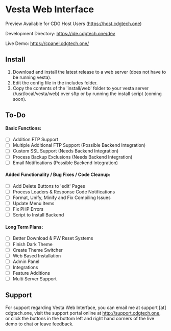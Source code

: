 # Vesta Web Interface

Preview Available for CDG Host Users (https://host.cdgtech.one)

Development Directory: https://ide.cdgtech.one/dev

Live Demo: https://cpanel.cdgtech.one/

## Install
1. Download and install the latest release to a web server (does not have to be running vesta).
2. Edit the config file in the includes folder.
3. Copy the contents of the 'install/web' folder to your vesta server (/usr/local/vesta/web) over sftp or by running the install script (coming soon).

## To-Do

#### Basic Functions:
- [ ] Addition FTP Support
- [ ] Multiple Additional FTP Support (Possible Backend Integration)
- [ ] Custom SSL Support (Needs Backend Integration)
- [ ] Process Backup Exclusions (Needs Backend Integration)
- [ ] Email Notifications (Possible Backend Integration)

#### Added Functionality / Bug Fixes / Code Cleanup:
- [ ] Add Delete Buttons to 'edit' Pages
- [ ] Process Loaders & Response Code Notifications
- [ ] Format, Unify, Minify and Fix Compiling Issues
- [ ] Update Menu Items
- [ ] Fix PHP Errors
- [ ] Script to Install Backend

#### Long Term Plans:
- [ ] Better Download & PW Reset Systems
- [ ] Finish Dark Theme
- [ ] Create Theme Switcher
- [ ] Web Based Installation
- [ ] Admin Panel
- [ ] Integrations
- [ ] Feature Additions
- [ ] Multi Server Support

## Support

For support regarding Vesta Web Interface, you can email me at support [at] cdgtech.one, visit the support portal online at http://support.cdgtech.one, or click the buttons in the bottom left and right hand corners of the live demo to chat or leave feedback.
